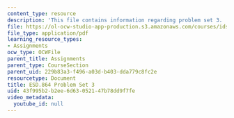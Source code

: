 ```yaml
---
content_type: resource
description: 'This file contains information regarding problem set 3. '
file: https://ol-ocw-studio-app-production.s3.amazonaws.com/courses/ids-410j-modeling-and-assessment-for-policy-spring-2013/43f995b2b2ee6d63052147b78dd9f7fe_MITESD_864S13_PS3.pdf
file_type: application/pdf
learning_resource_types:
- Assignments
ocw_type: OCWFile
parent_title: Assignments
parent_type: CourseSection
parent_uid: 229b83a3-f496-a03d-b403-dda779c8fc2e
resourcetype: Document
title: ESD.864 Problem Set 3
uid: 43f995b2-b2ee-6d63-0521-47b78dd9f7fe
video_metadata:
  youtube_id: null
---
```

